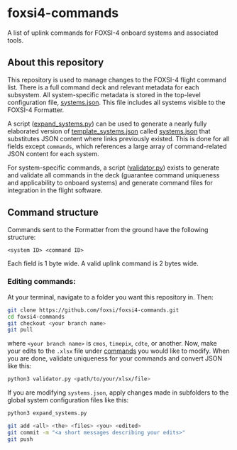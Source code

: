 # foxsi4-commands
A list of uplink commands for FOXSI-4 onboard systems and associated tools.

## About this repository

This repository is used to manage changes to the FOXSI-4 flight command list. There is a full command deck and relevant metadata for each subsystem. All system-specific metadata is stored in the top-level configuration file, [systems.json](systems.json). This file includes all systems visible to the FOXSI-4 Formatter.

A script ([expand_systems.py](expand_systems.py)) can be used to generate a nearly fully elaborated version of [template_systems.json](template_systems.json) called [systems.json](systems.json) that substitutes JSON content where links previously existed. This is done for all fields except `commands`, which references a large array of command-related JSON content for each system.

For system-specific commands, a script ([validator.py](validator.py)) exists to generate and validate all commands in the deck (guarantee command uniqueness and applicability to onboard systems) and generate command files for integration in the flight software.

## Command structure

Commands sent to the Formatter from the ground have the following structure:

```
<system ID> <command ID>
```

Each field is 1 byte wide. A valid uplink command is 2 bytes wide.

### Editing commands:

At your terminal, navigate to a folder you want this repository in. Then:

```bash
git clone https://github.com/foxsi/foxsi4-commands.git
cd foxsi4-commands
git checkout <your branch name>
git pull
```

where `<your branch name>` is `cmos`, `timepix`, `cdte`, or another. Now, make your edits to the `.xlsx` file under [commands](commands) you would like to modify. When you are done, validate uniqueness for your commands and convert JSON like this:
```bash
python3 validator.py <path/to/your/xlsx/file>
```

If you are modifying `systems.json`, apply changes made in subfolders to the global system configuration files like this:
```bash
python3 expand_systems.py
```

```bash
git add <all> <the> <files> <you> <edited>
git commit -m "<a short messages describing your edits>"
git push
```